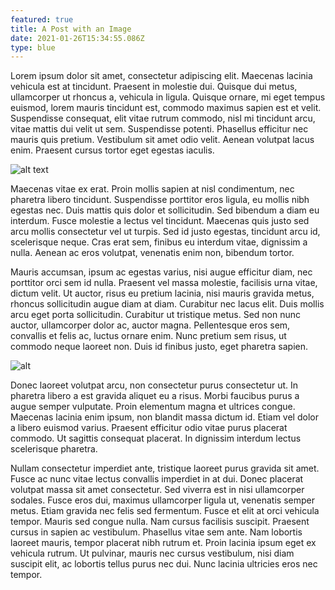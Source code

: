 ```yaml
---
featured: true
title: A Post with an Image
date: 2021-01-26T15:34:55.086Z
type: blue
---
```

Lorem ipsum dolor sit amet, consectetur adipiscing elit. Maecenas lacinia vehicula est at tincidunt. Praesent in molestie dui. Quisque dui metus, ullamcorper ut rhoncus a, vehicula in ligula. Quisque ornare, mi eget tempus euismod, lorem mauris tincidunt est, commodo maximus sapien est et velit. Suspendisse consequat, elit vitae rutrum commodo, nisl mi tincidunt arcu, vitae mattis dui velit ut sem. Suspendisse potenti. Phasellus efficitur nec mauris quis pretium. Vestibulum sit amet odio velit. Aenean volutpat lacus enim. Praesent cursus tortor eget egestas iaculis.

![alt text](/img/jeremy-bishop-2e3hgvdncpm-unsplash.jpg "title")

Maecenas vitae ex erat. Proin mollis sapien at nisl condimentum, nec pharetra libero tincidunt. Suspendisse porttitor eros ligula, eu mollis nibh egestas nec. Duis mattis quis dolor et sollicitudin. Sed bibendum a diam eu interdum. Fusce molestie a lectus vel tincidunt. Maecenas quis justo sed arcu mollis consectetur vel ut turpis. Sed id justo egestas, tincidunt arcu id, scelerisque neque. Cras erat sem, finibus eu interdum vitae, dignissim a nulla. Aenean ac eros volutpat, venenatis enim non, bibendum tortor.

Mauris accumsan, ipsum ac egestas varius, nisi augue efficitur diam, nec porttitor orci sem id nulla. Praesent vel massa molestie, facilisis urna vitae, dictum velit. Ut auctor, risus eu pretium lacinia, nisi mauris gravida metus, rhoncus sollicitudin augue diam at diam. Curabitur nec lacus elit. Duis mollis arcu eget porta sollicitudin. Curabitur ut tristique metus. Sed non nunc auctor, ullamcorper dolor ac, auctor magna. Pellentesque eros sem, convallis et felis ac, luctus ornare enim. Nunc pretium sem risus, ut commodo neque laoreet non. Duis id finibus justo, eget pharetra sapien.

![alt](/img/daniel-minarik-lo1vjkrople-unsplash.jpg "title")

Donec laoreet volutpat arcu, non consectetur purus consectetur ut. In pharetra libero a est gravida aliquet eu a risus. Morbi faucibus purus a augue semper vulputate. Proin elementum magna et ultrices congue. Maecenas lacinia enim ipsum, non blandit massa dictum id. Etiam vel dolor a libero euismod varius. Praesent efficitur odio vitae purus placerat commodo. Ut sagittis consequat placerat. In dignissim interdum lectus scelerisque pharetra.

Nullam consectetur imperdiet ante, tristique laoreet purus gravida sit amet. Fusce ac nunc vitae lectus convallis imperdiet in at dui. Donec placerat volutpat massa sit amet consectetur. Sed viverra est in nisi ullamcorper sodales. Fusce eros dui, maximus ullamcorper ligula ut, venenatis semper metus. Etiam gravida nec felis sed fermentum. Fusce et elit at orci vehicula tempor. Mauris sed congue nulla. Nam cursus facilisis suscipit. Praesent cursus in sapien ac vestibulum. Phasellus vitae sem ante. Nam lobortis laoreet mauris, tempor placerat nibh rutrum et. Proin lacinia ipsum eget ex vehicula rutrum. Ut pulvinar, mauris nec cursus vestibulum, nisi diam suscipit elit, ac lobortis tellus purus nec dui. Nunc lacinia ultricies eros nec tempor.